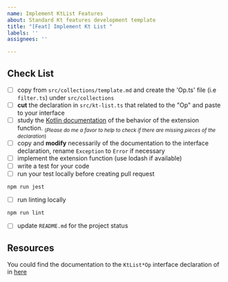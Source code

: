```yaml
---
name: Implement KtList Features
about: Standard Kt features development template
title: "[Feat] Implement Kt List "
labels: ''
assignees: ''

---
```


## Check List
* [ ] copy from `src/collections/template.md` and create the 'Op.ts' file (i.e `filter.ts`) under `src/collections`
* [ ] **cut** the declaration in `src/kt-list.ts` that related to the "Op" and paste to your interface
* [ ] study the [Kotlin documentation](https://devdocs.io/kotlin/api/latest/jvm/stdlib/kotlin.collections/-list/index) of the behavior of the extension function. <sub>(*Please do me a favor to help to check if there are missing pieces of the declaration*)</sub>
* [ ] copy and **modify** necessarily of the documentation to the interface declaration, rename `Exception` to `Error` if necessary
* [ ] implement the extension function (use lodash if available)
* [ ] write a test for your code
* [ ] run your test locally before creating pull request
```
npm run jest
```
* [ ] run linting locally
```
npm run lint
```
* [ ] update `README.md` for the project status

## Resources
You could find the documentation to the `KtList*Op` interface declaration of in [here](https://devdocs.io/kotlin/api/latest/jvm/stdlib/kotlin.collections/-list/index)
